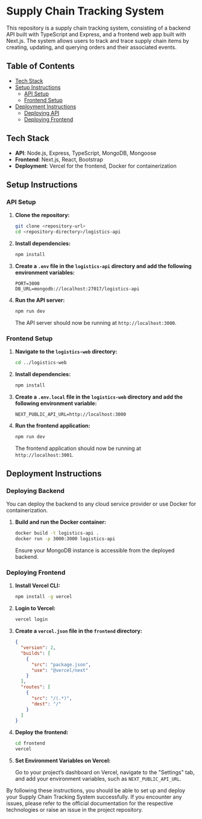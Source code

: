 # Supply Chain Tracking System

This repository is a supply chain tracking system, consisting of a backend API built with TypeScript and Express, and a frontend web app built with Next.js. The system allows users to track and trace supply chain items by creating, updating, and querying orders and their associated events.

## Table of Contents

- [Tech Stack](#tech-stack)
- [Setup Instructions](#setup-instructions)
  - [API Setup](#backend-setup)
  - [Frontend Setup](#frontend-setup)
- [Deployment Instructions](#deployment-instructions)
  - [Deploying API](#deploying-backend)
  - [Deploying Frontend](#deploying-frontend)

## Tech Stack

- **API**: Node.js, Express, TypeScript, MongoDB, Mongoose
- **Frontend**: Next.js, React, Bootstrap
- **Deployment**: Vercel for the frontend, Docker for containerization

## Setup Instructions

### API Setup

1. **Clone the repository:**

    ```bash
    git clone <repository-url>
    cd <repository-directory>/logistics-api
    ```

2. **Install dependencies:**

    ```bash
    npm install
    ```

3. **Create a `.env` file in the `logistics-api` directory and add the following environment variables:**

    ```env
    PORT=3000
    DB_URL=mongodb://localhost:27017/logistics-api
    ```

4. **Run the API server:**

    ```bash
    npm run dev
    ```

    The API server should now be running at `http://localhost:3000`.

### Frontend Setup

1. **Navigate to the `logistics-web` directory:**

    ```bash
    cd ../logistics-web
    ```

2. **Install dependencies:**

    ```bash
    npm install
    ```

3. **Create a `.env.local` file in the `logistics-web` directory and add the following environment variable:**

    ```env
    NEXT_PUBLIC_API_URL=http://localhost:3000
    ```

4. **Run the frontend application:**

    ```bash
    npm run dev
    ```

    The frontend application should now be running at `http://localhost:3001`.

## Deployment Instructions

### Deploying Backend

You can deploy the backend to any cloud service provider or use Docker for containerization.

1. **Build and run the Docker container:**

    ```bash
    docker build -t logistics-api .
    docker run -p 3000:3000 logistics-api
    ```

    Ensure your MongoDB instance is accessible from the deployed backend.

### Deploying Frontend

1. **Install Vercel CLI:**

    ```bash
    npm install -g vercel
    ```

2. **Login to Vercel:**

    ```bash
    vercel login
    ```

3. **Create a `vercel.json` file in the `frontend` directory:**

    ```json
    {
      "version": 2,
      "builds": [
        {
          "src": "package.json",
          "use": "@vercel/next"
        }
      ],
      "routes": [
        {
          "src": "/(.*)",
          "dest": "/"
        }
      ]
    }
    ```

4. **Deploy the frontend:**

    ```bash
    cd frontend
    vercel
    ```

5. **Set Environment Variables on Vercel:**

    Go to your project’s dashboard on Vercel, navigate to the "Settings" tab, and add your environment variables, such as `NEXT_PUBLIC_API_URL`.

By following these instructions, you should be able to set up and deploy your Supply Chain Tracking System successfully. If you encounter any issues, please refer to the official documentation for the respective technologies or raise an issue in the project repository.
